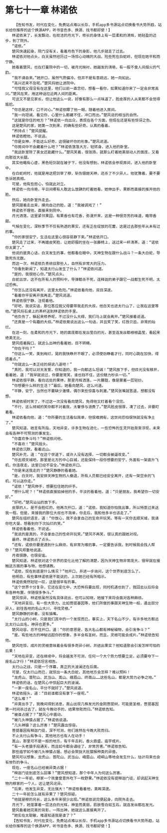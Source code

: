 # 第七十一章 林诺依
        【告知书友，时代在变化，免费站点难以长存，手机app多书源站点切换看书大势所趋，站长给你推荐的这个换源APP，听书音色多、换源、找书都好使！】
       林诺依来了，长发飘动，在皎洁的月光下，修长的身体上有一层柔和的清辉，她轻盈的迈步，到了院外。
       “诺依。”
       楚风快速起身，院门没有关，看着月色下的身影，他几步就走了过去。
       林诺依对他点头，白天虽然经历过一场惊心动魄的大战，险些死在白蛇岭，但现在她平和而宁静。
       她看着楚风，也在打量院中的一切，被月光映衬，她越发的清艳，有一股不食人间烟火的气韵。
       “我不请自来。”她开口，虽然气质偏冷，但并不是有意疏远，她一向如此。
       “高兴还来不及呢。”楚风将她让进院中。
       “可惜我父母没有在这里，他们以前一直念叨，想看一看你，如果知道你来了一定会非常高兴。”楚风在笑，用这种话拉近两人间的距离。
       可这又不是见家长，但让他这么一说，好像有那么一点味道了，脸皮厚的人从来都不会觉得尴尬。
       “你总是这样，口不对心。”林诺依瞟了他一眼，随着他进入房间。
       “我一向坦诚，看见你，心里什么都藏不住，冲口而出。”楚风说的相当的自然。
       “这就是你住的地方？”林诺依一向出众，表现在各个方面，但现在还是有些惊讶之色。
       这是楚风的家，她第一次到来，的确有些好奇，认真的看着。
       “矜持点！”楚风提醒。
       林诺依瞪他，不说话。
       “你是女神，不能这么好奇，这很破坏你的形象。”楚风说道。
       “你房间中不会藏着什么吧？”林诺依落落大方，轻转身，进入他的卧室。
       “我这卧室除了美女还能藏什么。”楚风笑着，很张扬，就那么盯着她美丽动人的面庞，又看向那双大长腿。
       其实他略有心虚，黑色短剑就在被子下，他没有想到，林诺依会参观房间，进入他的卧室中。
       在白蛇岭时，他就是用这把剑宰了穆，斩伤银翅天神，还杀了不少异人，他犹豫着，要不要告诉她真相。
       可是，他有些担心，怕就此对立。
       林诺依一向冷艳，平日间哪有人敢这么放肆的盯着她看，她伸出手，果断而直接的推开他的脸。
       然后，她向卧室外走去。
       楚风跟着走出来，摸向自己的脸，道：“我被调戏了！”
       林诺依不理他，直接来到院中。
       月光洒落，这里紧邻果园，有果香也有花香，弥漫开来，这是一种很芬芳的味道，略带香甜。
       气候在变化，深秋季节不仅有熟透的果实，还有正在绽放的花蕾，这是过去那些年从未有过的事。
       “你的家很安宁，生活在这里心很容易静下来。”林诺依开口。
       楚风走了过来，不再嬉皮笑脸，让她舒服的坐在一张藤椅上，送过来一杯清茶，道：“诺依你太累了。”
       他说的是真心话，白天发生的事，他都看在眼中，天神生物在跟什么战斗？一条大白蛇，导致死伤无数。
       而这一次，林诺依负责统驭那些人，自然有非常大的压力。
       “你看到新闻了，知道太行山发生了什么？”林诺依问道。
       “是的，我很担心你。”楚风点头。
       白蛇出世，这不在所有人的预料中，导弹都杀不死，连释迦的弟子跟它一战都生死不明，太过恐怖。
       “你怎么还没有离开，这里太危险。”林诺依看向他，双目深邃。
       “看着你平安离开我再走。”楚风说道。
       林诺依很宁静，注视着他。
       “好吧，我说实话，那位答应我父母要带我走的大叔，他白天也进太行山了，让我在这里等他。”楚风将石桌上的茶杯送到林诺依的手里。
       “他负伤了，躲起来修养呢，不过没什么大碍，我们马上就会离开。”楚风接着说道。
       “还真是一个有趣的大叔。”林诺依竟说出这么一句话，并且笑了笑，红唇贝齿，非常的灿烂。
       在这一刻，在柔和的月光下，她的面庞都在发出莹白的光，甚至连发丝都根根晶莹，看起来绝美无比。
       楚风捂着胸口，就这么出神的看着她，目不转睛。
       “你在干吗？”
       “你这么一笑，美到绚烂，晃的我快睁开不眼了，必须使劲睁着才行，同时心跳在加快，得捂着点。”
       “你就这么一本正经的胡说八道吧！”
       “真的，我可以对天发誓，你知道的，我一向都这么坦诚！”楚风放下手，但目光没有移开，看着她，道：“我早就说过，你要是常笑，谁也挡不住，这份魅力秒杀一切。”
       林诺依很平静，看向远处的果林，那里月辉洒落，一片朦胧，像是蒙着一层轻纱。
       “你想要什么样的生活？”最后，她看向楚风，这么问道。
       “平静，安宁，当然也不要缺少激情，偶尔来些惊喜与刺激。”楚风张嘴就答道，想都没有想。
       林诺依顿时笑了，不过这一次没有看向楚风，免得他又盯着看个没完。
       “不行，这么倾城的笑你都不对着我，太奢侈与浪费了。”楚风脸皮很厚，凑了过去，非要盯着看。
       林诺依看向他，道：“你所要的生活看似简单，但很难拥有，这世间恐怕很快就没有净土了。”
       楚风知道，她言有所指，天地异变，许多生物在进化，一些恐怖的生灵开始渐渐浮现，未来会有各种不可预测的事发生。
       “你喜欢争斗吗？”林诺依问他。
       “不喜欢！”楚风摇头。
       林诺依沉默，看着远山。
       楚风补充，道：“在这个世道下，或许人没有选择，一切都会被逼改变。”
       “你去顺天城吧，那里是北方的中心巨城，还能保持一段你想要的安宁，外面有一架直升飞机，你连夜走，这里已经不安全。”林诺依开口。
       “你是来送我走的？”楚风静静的看着她。
       “是，白天时，我安排天神生物的人撤退，所有人员都已经安全离开，还有一架空余的飞机，可以送你走。”
       “诺依！”楚风伸手，想要拉住她的纤手。
       “想什么呢？！”林诺依直接拍掉他的手，平淡的看着他，道：“只是朋友。我希望你一切安好。”
       “好吧。”楚风讪讪的放下手。
       皮厚的人，是不会脸红的，他再次开口，道：“诺依，我知道你怕我出事，所以特意过来送我一程。但是，来接我的那位大叔也不简单，你走后，我和他多半也该走了。”
       楚风在组织语言，道：“你放心，我不会拿自己的生命开玩笑。等有一天你去顺天城，我请你吃大餐，想看到你下次灿烂的笑。”
       林诺依看着他，不说话。
       “我说的是真的，不会拿自己的性命开玩笑。”楚风不再笑，很认真的跟她对视。
       最终，林诺依点了点头。
       “还有，诺依你要是遇到什么麻烦，有非常为难的事，一定要告诉我，到时候我会找人帮你！”楚风郑重地说道。
       月夜很静，也很安谧。
       楚风知道，林诺依对这个世界的变化比他了解的清楚，因为天神生物非常庞大，很早就在接触这方面的事与物，他想请教。
       “诺依，现在到底是什么情况？”他开口，并进一步询问，这个世界到底怎么了。
       他明白，有些事林诺依是不能说的，上次她已经有所暗示。
       林诺依竟然轻轻一叹，这是很罕有的事。
       “这个世界十分复杂，它还在变化中，大恐怖将要出现，同时机遇也到了，我回去以后将会有各种布置，伴随很多争斗。”
       楚风惊异，林诺依虽然没有具体说出，但可以知晓，她接下来将会面对各种麻烦。
       “天地异变后，有一些大势力，比如菩提基因等，他们所做的事跟天神生物一般，遣出部分异人，前往各地的名山大川，寻找灵根。”
       楚风静静的听着，没有插嘴。
       “太行山的小树，只是我们其中的一个发现而已，事实上，天下名山不少，有许多地方都远比太行山出名，神异也更多。”
       楚风动容，忍不住开口，道：“你的意思是，各大名山都有神秘植物，会引发争斗？”
       “是，有些地方的神秘远超你的想象，多半会有圣树，而且，灵根可能会成片。”林诺依告知他。
       楚风吃惊，成片的灵根意味着会有很多奇异小树，并结出果实？他知道那会引发怎样可怕的后果！
       “天地在异变，还在继续中，将会越发不可测，任何一个大个势力想要立足，必须要夺下一座名山才行！”林诺依坦言相告。
       太行山之战，只是一个序幕，真正的大波澜还在后面。
       可是，仅太行山而已，就惊出一条大白蛇，其他地方会怎样？难以预料！
       “龙虎山、普陀山、武当山、嵩山、峨眉山、终南山……这些名山，都是大势力必争之地。”
       林诺依的话，在楚风心中惊起巨大的波澜。
       “一家一座名山，平分不就好了。”楚风说道。
       林诺依摇头，道：“目前谁都没有拿下一座呢。”
       “这么难？”
       “异类出手了，我晚间得到消息，嵩山出现几株发光的金刚菩提树，可能是圣根，菩提基因第一时间杀过去了，就在今晚动手的，结果惨败而归。”林诺依告知。
       “被谁占据了？”楚风心中震动。
       “被几头神猿占据了。”林诺依说道。
       “几头神猿？这么厉害！”楚风露出惊容。
       菩提基因有释迦门徒，深不可测，他们居然在今晚大败而归。
       不止太行山有争斗，其他地方也有人在动手！
       嵩山，那里可不是一般的地方，有千年古刹，香火鼎盛，庙宇成片。
       “有一头老猿手段通天，而且如今都会诵经了，非常厉害。”林诺依告知。
       那些庙宇如今被几头神猿占据，想必会聚拢大批猿猴种类的异兽。
       楚风可以想象，龙虎山、普陀山、武当山、峨眉山、崆峒山等地会发生什么，估计将来也会有惨烈的争斗。
       现在，一座名山已经被异类占据！
       “释迦门徒到底怎么回事？”楚风想知道，那个中年人为何这么厉害。
       “二十一年前，穆家一个孩童曾意外吃下一枚野果。”林诺依没有提释迦门徒，却说起天神生物内穆家的一个人，这让楚风诧异。
       “后来，他发生异变，无比强大！”林诺依看着他，美眸深邃。
       二十一年前怎么就有异果了？楚风惊疑。
       “他就是穆的兄长，这么多年来很少出现。”林诺依说完便起身，向院外走去。
       月光下，她笼罩着一层洁白的光辉，神圣而美丽，肌肤雪白如玉石，就连发丝都在发光。
       楚风看着她完美的背影，一阵出神，她就这么直接离开了。
       “她实在太聪敏，难道知道我是谁了？”
       【告知书友，时代在变化，免费站点难以长存，手机app多书源站点切换看书大势所趋，站长给你推荐的这个换源APP，听书音色多、换源、找书都好使！】